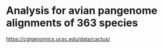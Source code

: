 # Analysis for avian pangenome alignments of 363 species

https://cglgenomics.ucsc.edu/data/cactus/
